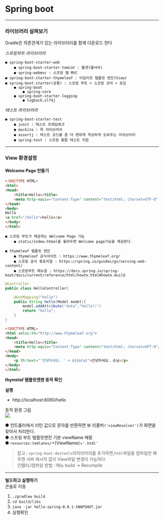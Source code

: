 # Spring boot
---
### 라이브러리 살펴보기
Gradle은 의존관계가 있는 라이브러리를 함께 다운로드 한다

*스프링부트 라이브러리*
```
● spring-boot-starter-web
    ● spring-boot-starter-tomcat : 톰캣(웹서버)
    ● spring-webmvc : 스프링 웹 MVC
● spring-boot-starter-thymeleaf : 타임리프 템플릿 엔진(View)
● spring-boot-starter(공통) : 스프링 부트 + 스프링 코어 + 로깅
    ● spring-boot
        ● spring-core
    ● spring-boot-starter-logging
        ● logback,slf4j
```
*테스트 라이브러리*
```
● spring-boot-starter-test
    ● junit : 테스트 프레임워크
    ● mockito : 목 라이브러리
    ● assertj : 테스트 코드를 좀 더 편하게 작성하게 도와주는 라이브러리
    ● spring-test : 스프링 통합 테스트 지원
```
---
### View 환경설정
#### Welcome Page 만들기
``` html
<!DOCTYPE HTML>
<html>
<head>
    <title>Hello</title>
    <meta http-equiv="Content-Type" content="test/html; charset=UTF-8" />
</head>
<body>
Hello
<a href="/hello">hello</a>
</body>
</html>
```
```
● 스프링 부트가 제공하는 Welcome Page 기능
    ● static/indew.htmal을 올려두면 Welcome page기능을 제공한다.

● thymeleaf 템플릿 엔진   
    ● thymeleaf 공식사이트 : https://www.thymeleaf.org/
    ● 스프링 공식 튜토리얼 : https://spring.io/guides/gs/serving-web-content/
    ● 스프링부트 메뉴얼 : https://docs.spring.io/spring-boot/docs/current/reference/html/howto.html#howto.build
```
``` java
@Controller
public class HelloController{

    @GetMapping("hello")
    public String hello(Model model){
        model.addAttribute("data","hello!!")
        return "hello";
    }
}
```
``` html
<!DOCTYPE HTML>
<html xmlns:th="http://www.thymeleaf.org">
<head>
    <title>Hello</title>
    <meta http-equiv="Content-Type" content="text/html; charset=UFT-8"/>
</head>
<body>
    <p th:text="'안녕하세요. ' + ${data}">안녕하세요. 손님</p>
</body>
</html>
```
**thymelaf 템플릿엔젠 동작 확인**   

**실행**   
- http://localhost:8080/hello   

동작 환경 그림   
![](https://velog.velcdn.com/images/junsj119/post/8f5938a4-b7e4-46a2-963b-7084f4486366/image.png)   

● 컨트롤러에서 리턴 값으로 문자를 반환하면 뷰 리졸버`('viewResolver')`가 화면을 찾아서 처리한다.   
● 스프링 부트 탬플릿엔진 기본 viewName 매핑   
● `resources:temlates/`+{ViewName}+`'.html'`

> 참고 : `spring-boot-devtools`라이브러리를 추가하면,`html`파일을 컴파일만 해주면 서버 재시작 없이 View파일 변경이  가능하다.   
> 인텔리J컴파일 방법 : 메뉴 build → Recompile
---
**빌드하고 실행하기**   
콘솔로 이동   
1. `./gradlew build`   
2. `cd build/libs`   
3. `java -jar hello-spring-0.0.1-SNAPSHOT.jar`   
4. 실행확인